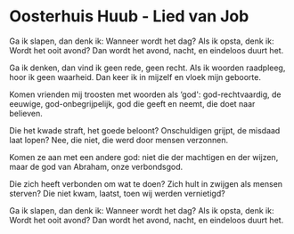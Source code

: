 # Oosterhuis Huub - Lied van Job
Ga ik slapen, dan denk ik: Wanneer wordt het dag?
Als ik opsta, denk ik: Wordt het ooit avond?
Dan wordt het avond, nacht,
en eindeloos duurt het.

Ga ik denken, dan vind ik geen rede, geen recht.
Als ik woorden raadpleeg, hoor ik geen waarheid.
Dan keer ik in mijzelf 
en vloek mijn geboorte.

Komen vrienden mij troosten met woorden als ‘god':
god-rechtvaardig, de eeuwige, god-onbegrijpelijk,
god die geeft en neemt,
die doet naar believen.

Die het kwade straft, het goede beloont?
Onschuldigen grijpt, de misdaad laat lopen?
Nee, die niet, die werd
door mensen verzonnen.

Komen ze aan met een andere god:
niet die der machtigen en der wijzen,
maar de god van Abraham,
onze verbondsgod.

Die zich heeft verbonden om wat te doen?
Zich hult in zwijgen als mensen sterven?
Die niet kwam, laatst,
toen wij werden vernietigd?

Ga ik slapen, dan denk ik: Wanneer wordt het dag?
Als ik opsta, denk ik: Wordt het ooit avond?
Dan wordt het avond, nacht,
en eindeloos duurt het.